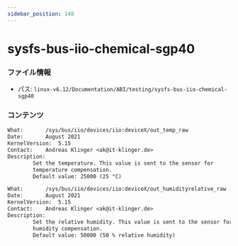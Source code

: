 ```yaml
---
sidebar_position: 148
---
```

# sysfs-bus-iio-chemical-sgp40

### ファイル情報

- パス: `linux-v6.12/Documentation/ABI/testing/sysfs-bus-iio-chemical-sgp40`

### コンテンツ

```txt
What:		/sys/bus/iio/devices/iio:deviceX/out_temp_raw
Date:		August 2021
KernelVersion:	5.15
Contact:	Andreas Klinger <ak@it-klinger.de>
Description:
		Set the temperature. This value is sent to the sensor for
		temperature compensation.
		Default value: 25000 (25 °C)

What:		/sys/bus/iio/devices/iio:deviceX/out_humidityrelative_raw
Date:		August 2021
KernelVersion:	5.15
Contact:	Andreas Klinger <ak@it-klinger.de>
Description:
		Set the relative humidity. This value is sent to the sensor for
		humidity compensation.
		Default value: 50000 (50 % relative humidity)

```

